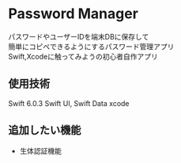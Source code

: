 # Password Manager
パスワードやユーザーIDを端末DBに保存して  
簡単にコピペできるようにするパスワード管理アプリ  
Swift,Xcodeに触ってみようの初心者自作アプリ  

## 使用技術
Swift 6.0.3
 Swift UI, Swift Data
xcode

## 追加したい機能
- 生体認証機能
